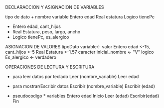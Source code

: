 DECLARACCION Y ASIGNACION DE VARIABLES

tipo de dato + nombre variable 
Entero edad
Real estatura
Logico tienePc

- Entero edad, cant_hijos
- Real Estatura, peso, largo, ancho
- Logico tienePc, es_alergico

ASIGNACION DE VALORES
tipoDato variable<- valor
Entero edad <-15, cant_hijos <-5
Real Estatura <-1.57
caracter inicial_nombre <- "V"
logico Es_alergico <- verdadero

OPERACIONES DE LECTURA Y ESCRITURA
* para leer datos por teclado
Leer (nombre_variable)
Leer edad

* para mostrar/Escribir datos
Escribir (nombre_variable)
Escribir (edad)

* pseudocodigo * 
variables
Entero edad
Inicio
    Leer (edad)
    Escribir(edad)
Fin

